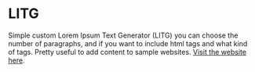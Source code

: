 # LITG
Simple custom Lorem Ipsum Text Generator (LITG) you can choose the number of paragraphs, and if you want to include html tags and what kind of tags. Pretty useful to add content to sample websites.
[Visit the website here](https://litgreact.herokuapp.com/).

